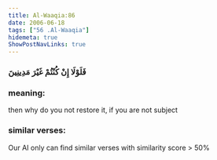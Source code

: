 ```yaml
---
title: Al-Waaqia:86
date: 2006-06-18
tags: ["56 .Al-Waaqia"]
hidemeta: true 
ShowPostNavLinks: true 
---
```

### فَلَوْلَا إِنْ كُنْتُمْ غَيْرَ مَدِينِينَ
### meaning: 
then why do you not restore it, if you are not subject
### similar verses: 

Our AI only can find similar verses with similarity score > 50% 





